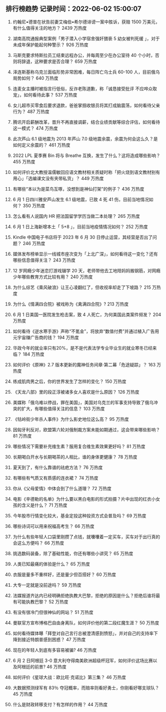 
## 排行榜趋势 记录时间：2022-06-02 15:00:07
  
  1. 约翰尼•德普在状告前妻艾梅伯•希尔德诽谤一案中胜诉，获赔 1500 万美元，有什么值得关注的地方？ 2439 万热度
    
  2. 湖南高院通报典型案例「男子潜入小学宿舍强奸猥亵 5 幼女被判死缓 」，对于未成年保护能起何种警示？ 926 万热度
    
  3. 马斯克要求特斯拉员工结束远程办公，并每周至少在办公室待 40 个小时，否则将辞退，这种要求是否合理？ 659 万热度
    
  4. 泽连斯基称乌克兰面临形势非常困难，每日阵亡乌士兵 60-100 人，目前俄乌局势如何？ 640 万热度
    
  5. 连麦女主播时被指言行低俗，反诈老陈道歉，称「诚恳接受批评 不应哗众取宠」，如何看待此事？ 537 万热度
    
  6. 女儿超市买零食后要求退款，爸爸掌掴收银员将其打成脑震荡，如何看待父亲行为？ 487 万热度
    
  7. 腾讯开启薪酬改革，晋升不再直接调薪，结合业绩贡献等综合评估，如何看待这一模式？ 474 万热度
    
  8. 此次芦山 6.1 级地震为 2013 年芦山 7.0 级地震余震，余震为何会这么久？是如何定义余震的？ 461 万热度
    
  9. 2022 LPL 夏季赛 Bin 将与 Breathe 互换，发生了什么？这将造成哪些影响？ 455 万热度
    
  10. 如何评价北大教授温儒敏回应语文教材相关质疑时称「把火烧到语文教材别有用心」「选编课文没有夹带私货」？ 449 万热度
    
  11. 有哪些“本以为是菜鸟互啄，没想到是神仙打架”的例子？ 436 万热度
    
  12. 6 月 1 日四川雅安芦山发生 6.1 级地震，已致 4 死  41 伤，目前当地情况如何？ 350 万热度
    
  13. 怎么看有人说国内 HR 把法国留学学历当做二本处理？ 265 万热度
    
  14. 6 月 1 日上海新增本土「 5+8 」，目前当地疫情情况如何？ 252 万热度
    
  15. Kindle 中国电子书店将于 2023 年 6 月 30 日停止运营，其经营是否出了问题？ 246 万热度
    
  16. 媒体发布榜单显示一线城市座次变为「上北广深」，如何看待这一变化？还有哪些信息值得关注？ 243 万热度
    
  17. 12 岁网瘾少年迷恋打游戏辍学 20 天，老师带他去工地陪妈妈搬钢筋，对网瘾少年哪些教育方式比较有用？ 240 万热度
    
  18. 为什么综艺《乘风破浪》让王心凌翻红了，但收视率却走了下坡路？ 215 万热度
    
  19. 为什么《情满四合院》被戏称为《禽满四合院》? 213 万热度
    
  20. 6 月 1 日美国一医院发生枪击案，致 4 人死亡，为何美国此类案件频发？ 204 万热度
    
  21. 如何看待《逆水寒手游》声称“不氪金”，将放弃“数值付费”并通过植入广告用元宇宙赚广告商的钱？ 194 万热度
    
  22. 华政今年的就业率只有20%，是不是代表法学专业毕业生的就业寒冬已经来临？ 184 万热度
    
  23. 如何评价《原神》2.7 版本更新的魔神任务间章·第二幕「危途疑踪」？ 163 万热度
    
  24. 练成肌肉男之后，你的世界发生了怎样的变化？ 150 万热度
    
  25. 《天龙八部》里的段正淳被诸多女人喜欢是什么原因？ 126 万热度
    
  26. 美媒称「俄乌难以停战，罪在美国」，美国对乌克兰的军事支持导致了俄乌冲突的扩大，有哪些值得关注的信息？ 103 万热度
    
  27. 《牯岭街少年杀人事件》为什么影史地位这么高？ 95 万热度
    
  28. 因匈牙利反对，欧盟第六轮对俄制裁方案未能如期通过，这会带来哪些影响？ 81 万热度
    
  29. 哪些情况下需要补充维生素？服用复合维生素效果更好吗？ 81 万热度
    
  30. 长期喝白开水与长期喝茶的人相比，谁的身体更健康？ 78 万热度
    
  31. 夏天到了，有什么靠谱的祛疤方法？ 76 万热度
    
  32. 有哪些有气质又有质感的连衣裙？ 74 万热度
    
  33. 你从《父母爱情》中体会到了什么道理？ 72 万热度
    
  34. 电影《辛德勒的名单》为什么要以黑白电影的形式拍摄？片中出现的红衣小女孩的含义是什么？ 71 万热度
    
  35. 今年股市行情变化较大，基金定投这种投资方式会普及吗？ 69 万热度
    
  36. 哪些诗词可以用来祝福高考生？ 66 万热度
    
  37. 为什么有些年轻人口袋里刚攒了点钱，就囔囔着一定买车，买车对于出行真的会这么方便吗？ 66 万热度
    
  38. 挑选数码装备，除了基础性能，你还有哪些小讲究？ 65 万热度
    
  39. 人类已知最痛的体验是什么？ 65 万热度
    
  40. 衣服是量多不重样好，还是量少但百搭好？ 60 万热度
    
  41. 大专一定就是没前途吗？ 59 万热度
    
  42. 法媒报道齐达内已经明确拒绝执教大巴黎，拒绝的原因是什么？拒绝后谁将最有可能执教巴黎？ 52 万热度
    
  43. 有没有很冷门但很神仙的网站？ 51 万热度
    
  44. 曼联官方宣布博格巴自由身离队，如何评价他的第二段红魔生涯？ 50 万热度
    
  45. 如何看待媒体曝「拜登对自己言行总被澄清感到愤怒」，并对自己的支持率下降到接近特朗普感到困惑？ 47 万热度
    
  46. 现在的年轻人到底有多容易被骗? 46 万热度
    
  47. 6 月 2 日阿根廷 3-0 意大利夺得南美欧洲超级杯冠军，如何评价这场比赛以及阿根廷的前景? 46 万热度
    
  48. 如何评价《星球大战：欧比旺·克诺比》第三集？ 46 万热度
    
  49. 大数据预测绿军有 83％ 夺冠概率，而赔率则看好勇士，你刚看好哪支球队？ 45 万热度
    
  50. 什么是财政转移支付？有怎样的作用？ 44 万热度
    